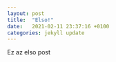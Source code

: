 ```yaml
---
layout: post
title:  "Elso!"
date:   2021-02-11 23:37:16 +0100
categories: jekyll update
---
```

Ez az elso post